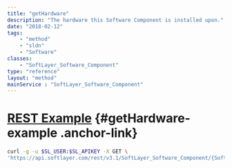 ```yaml
---
title: "getHardware"
description: "The hardware this Software Component is installed upon."
date: "2018-02-12"
tags:
    - "method"
    - "sldn"
    - "Software"
classes:
    - "SoftLayer_Software_Component"
type: "reference"
layout: "method"
mainService : "SoftLayer_Software_Component"
---
```


# [REST Example](#getHardware-example) <a href="/article/rest/"><i class="fas fa-question"></i></a> {#getHardware-example .anchor-link} 
```bash
curl -g -u $SL_USER:$SL_APIKEY -X GET \
'https://api.softlayer.com/rest/v3.1/SoftLayer_Software_Component/{SoftLayer_Software_ComponentID}/getHardware'
```

